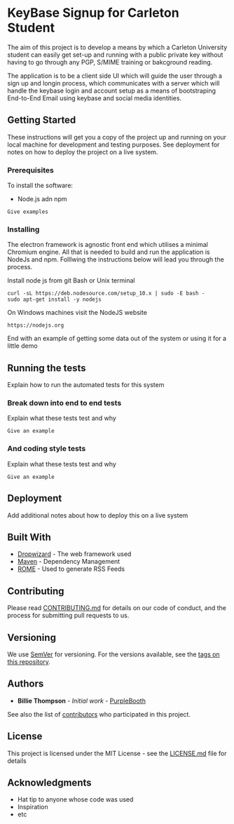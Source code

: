 # KeyBase Signup for Carleton Student

The aim of this project is to develop a means by which a Carleton University student can easily get set-up and running with 
a public private key without having to go through any PGP, S/MIME training or bakcground reading.

The application is to be a client side UI which will guide the user through a sign up and longin process, which communicates with a server which will handle the keybase login and account setup as a means of bootstraping End-to-End Email using keybase  and social media identities.

## Getting Started

These instructions will get you a copy of the project up and running on your local machine for development and testing purposes. See deployment for notes on how to deploy the project on a live system.

### Prerequisites

To install the software:
* Node.js adn npm

```
Give examples
```

### Installing

The electron framework is agnostic front end which utilises a minimal Chromium engine. All that is needed to build and run 
the application is NodeJs and npm. Folllwing the instructions below will lead you through the process.

Install node js from git Bash or Unix terminal 

```
curl -sL https://deb.nodesource.com/setup_10.x | sudo -E bash -
sudo apt-get install -y nodejs
```

On Windows machines visit the NodeJS website

```
https://nodejs.org
```

End with an example of getting some data out of the system or using it for a little demo

## Running the tests

Explain how to run the automated tests for this system

### Break down into end to end tests

Explain what these tests test and why

```
Give an example
```

### And coding style tests

Explain what these tests test and why

```
Give an example
```

## Deployment

Add additional notes about how to deploy this on a live system

## Built With

* [Dropwizard](http://www.dropwizard.io/1.0.2/docs/) - The web framework used
* [Maven](https://maven.apache.org/) - Dependency Management
* [ROME](https://rometools.github.io/rome/) - Used to generate RSS Feeds

## Contributing

Please read [CONTRIBUTING.md](https://gist.github.com/PurpleBooth/b24679402957c63ec426) for details on our code of conduct, and the process for submitting pull requests to us.

## Versioning

We use [SemVer](http://semver.org/) for versioning. For the versions available, see the [tags on this repository](https://github.com/your/project/tags). 

## Authors

* **Billie Thompson** - *Initial work* - [PurpleBooth](https://github.com/PurpleBooth)

See also the list of [contributors](https://github.com/your/project/contributors) who participated in this project.

## License

This project is licensed under the MIT License - see the [LICENSE.md](LICENSE.md) file for details

## Acknowledgments

* Hat tip to anyone whose code was used
* Inspiration
* etc
